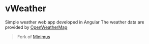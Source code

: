 # vWeather

Simple weather web app developed in Angular
The weather data are provided by [OpenWeatherMap](https://openweathermap.org)

> Fork of [Minimus](https://github.com/hamedbaatour/minimus)